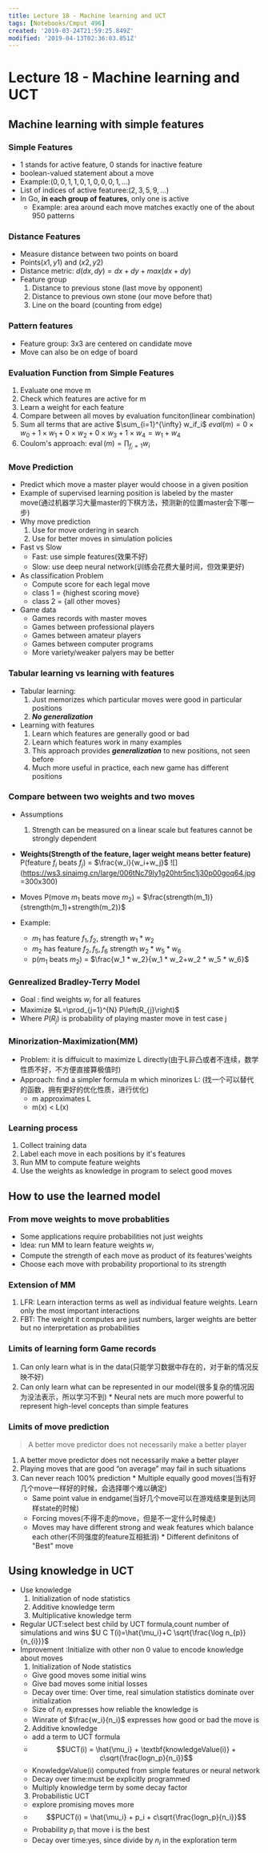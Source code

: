 ```yaml
---
title: Lecture 18 - Machine learning and UCT
tags: [Notebooks/Cmput 496]
created: '2019-03-24T21:59:25.849Z'
modified: '2019-04-13T02:36:03.851Z'
---
```


# Lecture 18 - Machine learning and UCT
## Machine learning with simple features
### Simple Features
  * 1 stands for active feature, 0 stands for inactive feature
  * boolean-valued statement about a move
  * Example:$(0,0,1,1,0,1,0,0,0,1,...)$
  * List of indices of active featuree:$(2, 3, 5, 9,...)$
  * In Go, **in each group of features**, only one is active
    * Example: area around each move matches exactly one of the about 950 patterns

### Distance Features
  * Measure distance between two points on board
  * Points$(x1,y1)$ and $(x2,y2)$
  * Distance metric: $d(dx,dy) = dx+dy+max(dx+dy)$
  * Feature group
    1. Distance to previous stone (last move by opponent)
    2. Distance to previous own stone (our move before that)
    3. Line on the board (counting from edge)

### Pattern features
  * Feature group: 3x3 are centered on candidate move
  * Move can also be on edge of board


### Evaluation Function from Simple Features
  1. Evaluate one move m
  2. Check which features are active for m
  3. Learn a weight for each feature
  4. Compare between all moves by evaluation funciton(linear combination)
  5. Sum all terms that are active
  $\sum_{i=1}^{\infty} w_if_i$
  $eval(m) =  0 × w_0 + 1 × w_1 + 0 × w_2 + 0 × w_3 + 1 × w_4 = w_1 + w_4$
  6. Coulom's approach: $\operatorname{eval}(m)=\prod_{f_{i}=1} w_{i}$


### Move Prediction
  * Predict which move a master player would choose in a given position
  * Example of supervised learning position is labeled by the master move(通过机器学习大量master的下棋方法，预测新的位置master会下哪一步)
  * Why move prediction
    1. Use for move ordering in search
    2. Use for better moves in simulation policies
  * Fast vs Slow 
    * Fast: use simple features(效果不好)
    * Slow: use deep neural network(训练会花费大量时间，但效果更好)
  * As classification Problem
    * Compute score for each legal move
    * class 1 = {highest scoring move}
    * class 2 = {all other moves}
  * Game data
    * Games records with master moves
    * Games between professional players
    * Games between amateur players
    * Games between computer programs
    * More variety/weaker palyers may be better

### Tabular learning vs learning with features
  * Tabular learning:
    1. Just memorizes which particular moves were good in particular positions
    2. **_No generalization_**
  * Learning with features
    1. Learn which features are generally good or bad
    2. Learn which features work in many examples
    3. This approach provides **_generalization_** to new positions, not seen before
    4. Much more useful in practice, each new game has different positions

### Compare between two weights and two moves
  * Assumptions
    1. Strength can be measured on a linear scale but features cannot be strongly dependent

  * **Weights(Strength of the feature, lager weight means better feature)**
  P(feature $f_i$ beats $f_j$) = $\frac{w_i}{w_i+w_j}$
  ![](https://ws3.sinaimg.cn/large/006tNc79ly1g20htr5nc1j30p00goq64.jpg =300x300)
  * Moves
  P(move $m_1$ beats move $m_2$) = $\frac{strength(m_1)}{strength(m_1)+strength(m_2)}$
  * Example:
    * $m_1$ has feature $f_1,f_2,$ strength $w_1 * w_2$
    * $m_2$ has feature $f_2,f_5,f_6$ strength $w_2 * w_5*w_6$
    * p($m_1$ beats $m_2$) = $\frac{w_1 * w_2}{w_1 * w_2+w_2 * w_5 * w_6}$

### Genrealized Bradley-Terry Model
  * Goal : find weights $w_i$ for all features
  * Maximize $L=\prod_{j=1}^{N} P\left(R_{j}\right)$
  * Where $P(R_j)$ is probability of playing master move in test case j

### Minorization-Maximization(MM)
  * Problem: it is diffuicult to maximize L directly(由于L非凸或者不连续，数学性质不好，不方便直接算极值时)
  * Approach: find a simpler formula m which minorizes L:
    (找一个可以替代的函数，拥有更好的优化性质，进行优化)
    * m approximates L
    * m(x) < L(x)

### Learning process
  1. Collect training data
  2. Label each move in each positions by it's features
  3. Run MM to compute feature weights
  4. Use the weights as knowledge in program to select good moves

  
## How to use the learned model
### From move weights to move probablities
  * Some applications require probabilities not just weights
  * Idea: run MM to learn feature weights $w_i$
  * Compute the strength of each move as product of its features'weights
  * Choose each move with probability proportional to its strength

### Extension of MM
  1. LFR: Learn interaction terms as well as individual feature weights. Learn only the most important interactions
  2. FBT: The weight it computes are just numbers, larger weights are better but no interpretation as probabilities

### Limits of learning form Game records
  1. Can only learn what is in the data(只能学习数据中存在的，对于新的情况反映不好)
  2. Can only learn what can be represented in our model(很多复杂的情况因为没法表示，所以学习不到)
    * Neural nets are much more powerful to represent high-level concepts than simple features

### Limits of move prediction
> A better move predictor does not necessarily make a better player

  1. A better move predictor does not necessarily make a better player
  2. Playing moves that are good “on average” may fail in such situations
  3. Can never reach 100% prediction
    * Multiple equally good moves(当有好几个move一样好的时候，会选择哪个难以确定)
      * Same point value in endgame(当好几个move可以在游戏结束是到达同样state的时候)
      * Forcing moves(不得不走的move，但是不一定什么时候走)
      * Moves may have different strong and weak features which balance each other(不同强度的feature互相抵消)
    * Different definitons of "Best" move

## Using knowledge in UCT
  * Use knowledge
    1. Initialization of node statistics
    2. Additive knowledge term
    3. Multiplicative knowledge term
  * Regular UCT:select best child by UCT formula,count number of 
  simulations and wins
  $U C T(i)=\hat{\mu_i}+C \sqrt{\frac{\log n_{p}}{n_{i}}}$
  * Improvement :Initialize with other non 0 value to encode knowledge about moves
    1. Initialization of Node statistics
      * Give good moves some initial wins
      * Give bad moves some initial losses
      * Decay over time: Over time, real simulation statistics dominate over initialization
      * Size of $n_i$ expresses how reliable the knowledge is
      * Winrate of $\frac{w_i}{n_i}$ expresses how good or bad the move is
    2. Additive knowledge
      * add a term to UCT formula
      * $$UCT(i) = \hat{\mu_i} + \textbf{knowledgeValue(i)} + c\sqrt{\frac{logn_p}{n_i}}$$
      * KnowledgeValue(i) computed from simple features or neural network
      * Decay over time:must be explicitly programmed
      * Multiply knowledge term by some decay factor
    3. Probabilistic UCT
      * explore promising moves more
      * $$PUCT(i) = \hat{\mu_i} + p_i + c\sqrt{\frac{logn_p}{n_i}}$$
      * Probability $p_i$ that move i is the best
      * Decay over time:yes, since divide by $n_i$ in the exploration term

  
  
